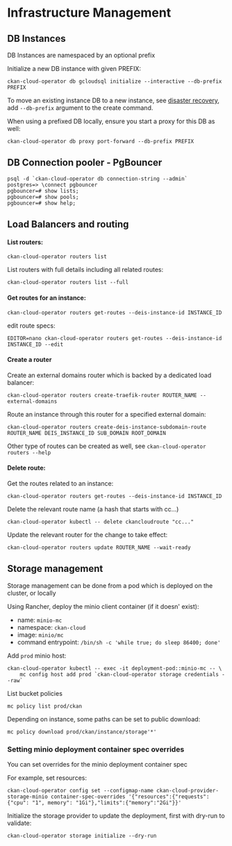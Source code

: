 # Infrastructure Management


## DB Instances

DB Instances are namespaced by an optional prefix

Initialize a new DB instance with given PREFIX:

```
ckan-cloud-operator db gcloudsql initialize --interactive --db-prefix PREFIX
```

To move an existing instance DB to a new instance, see [disaster recovery](/docs/DISASTER-RECOVERY.md), add `--db-prefix` argument to the create command.

When using a prefixed DB locally, ensure you start a proxy for this DB as well:

```
ckan-cloud-operator db proxy port-forward --db-prefix PREFIX
```


## DB Connection pooler - PgBouncer

```
psql -d `ckan-cloud-operator db connection-string --admin`
postgres=> \connect pgbouncer
pgbouncer=# show lists;
pgbouncer=# show pools;
pgbouncer=# show help;
```


## Load Balancers and routing

#### List routers:

```
ckan-cloud-operator routers list
```

List routers with full details including all related routes:

```
ckan-cloud-operator routers list --full
```

#### Get routes for an instance:

```
ckan-cloud-operator routers get-routes --deis-instance-id INSTANCE_ID
```

edit route specs:

```
EDITOR=nano ckan-cloud-operator routers get-routes --deis-instance-id INSTANCE_ID --edit
```

#### Create a router

Create an external domains router which is backed by a dedicated load balancer:

```
ckan-cloud-operator routers create-traefik-router ROUTER_NAME --external-domains
```

Route an instance through this router for a specified external domain:

```
ckan-cloud-operator routers create-deis-instance-subdomain-route ROUTER_NAME DEIS_INSTANCE_ID SUB_DOMAIN ROOT_DOMAIN
```

Other type of routes can be created as well, see `ckan-cloud-operator routers --help`

#### Delete route:

Get the routes related to an instance:

```
ckan-cloud-operator routers get-routes --deis-instance-id INSTANCE_ID
```

Delete the relevant route name (a hash that starts with cc...)

```
ckan-cloud-operator kubectl -- delete ckancloudroute "cc..."
```

Update the relevant router for the change to take effect:

```
ckan-cloud-operator routers update ROUTER_NAME --wait-ready
```


## Storage management

Storage management can be done from a pod which is deployed on the cluster, or locally

Using Rancher, deploy the minio client container (if it doesn' exist):

* name: `minio-mc`
* namespace: `ckan-cloud`
* image: `minio/mc`
* command entrypoint: `/bin/sh -c 'while true; do sleep 86400; done'`

Add `prod` minio host:

```
ckan-cloud-operator kubectl -- exec -it deployment-pod::minio-mc -- \
    mc config host add prod `ckan-cloud-operator storage credentials --raw`
```

List bucket policies

```
mc policy list prod/ckan
```

Depending on instance, some paths can be set to public download:

```
mc policy download prod/ckan/instance/storage'*'
```

### Setting minio deployment container spec overrides

You can set overrides for the minio deployment container spec

For example, set resources:

```
ckan-cloud-operator config set --configmap-name ckan-cloud-provider-storage-minio container-spec-overrides '{"resources":{"requests":{"cpu": "1", memory": "1Gi"},"limits":{"memory":"2Gi"}}'
```

Initialize the storage provider to update the deployment, first with dry-run to validate:

```
ckan-cloud-operator storage initialize --dry-run
```
